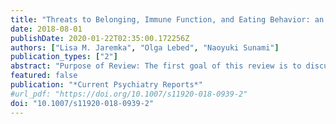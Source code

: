 ```yaml
---
title: "Threats to Belonging, Immune Function, and Eating Behavior: an Examination of Sex and Gender Differences"
date: 2018-08-01
publishDate: 2020-01-22T02:35:00.172256Z
authors: ["Lisa M. Jaremka", "Olga Lebed", "Naoyuki Sunami"]
publication_types: ["2"]
abstract: "Purpose of Review: The first goal of this review is to discuss the evidence linking belonging threats to immune function and food intake. The second goal is to evaluate whether the links among belonging threats, immune function, and eating behavior differ based on gender. Recent Findings: Threats to belonging are linked to elevated herpesvirus antibody titers, dysregulated appetite-relevant hormones, and increased food consumption. Furthermore, these relationships are largely consistent for both men and women. Threats to belonging are also linked to elevated inflammation. However, some studies showed that these effects were stronger among women, others demonstrated that they were stronger among men, and others determined that the links were consistent for men and women. Summary: Understanding why belonging threats are inconsistently linked to inflammation across men and women is an important next step. We conclude the review with four concrete recommendations for researchers studying belonging threats, immune function, and eating behavior."
featured: false
publication: "*Current Psychiatry Reports*"
#url_pdf: "https://doi.org/10.1007/s11920-018-0939-2"
doi: "10.1007/s11920-018-0939-2"
---
```

